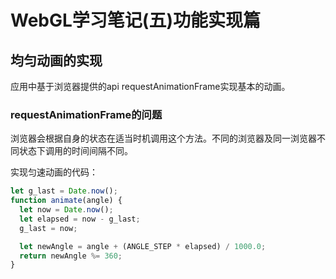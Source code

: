 # WebGL学习笔记\(五\)功能实现篇

## 均匀动画的实现

应用中基于浏览器提供的api requestAnimationFrame实现基本的动画。

### requestAnimationFrame的问题

浏览器会根据自身的状态在适当时机调用这个方法。不同的浏览器及同一浏览器不同状态下调用的时间间隔不同。

实现匀速动画的代码：

```js
let g_last = Date.now();
function animate(angle) {
  let now = Date.now();
  let elapsed = now - g_last;
  g_last = now;

  let newAngle = angle + (ANGLE_STEP * elapsed) / 1000.0;
  return newAngle %= 360;
}
```




